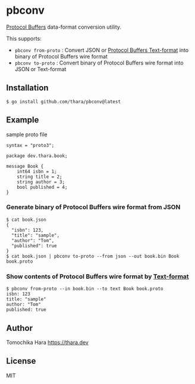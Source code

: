 # pbconv

[Protocol Buffers](https://developers.google.com/protocol-buffers) data-format conversion utility.

This supports:

- `pbconv from-proto` : Convert JSON or [Protocol Buffers Text-format](https://developers.google.com/protocol-buffers/docs/text-format-spec) into binary of Protocol Buffers wire format
- `pbconv to-proto` : Convert binary of Protocol Buffers wire format into JSON or Text-format

## Installation

```
$ go install github.com/thara/pbconv@latest
```

## Example

sample proto file

```
syntax = "proto3";

package dev.thara.book;

message Book {
    int64 isbn = 1;
    string title = 2;
    string author = 3;
    bool published = 4;
}
```

### Generate binary of Protocol Buffers wire format from JSON

```
$ cat book.json
{
  "isbn": 123,
  "title": "sample",
  "author": "Tom",
  "published": true
}
$ cat book.json | pbconv to-proto --from json --out book.bin Book book.proto
```

### Show contents of Protocol Buffers wire format by [Text-format](https://developers.google.com/protocol-buffers/docs/text-format-spec)

```
$ pbconv from-proto --in book.bin --to text Book book.proto
isbn: 123
title: "sample"
author: "Tom"
published: true
```

## Author

Tomochika Hara https://thara.dev

## License

MIT
